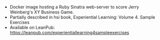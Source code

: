 
- Docker image hosting a Ruby Sinatra web-server to score Jerry Weinberg's XY Business Game.
- Partially described in hsi book, Experiential Learning: Volume 4. Sample Exercises
- Available on LeanPub: https://leanpub.com/experientiallearning4sampleexercises
